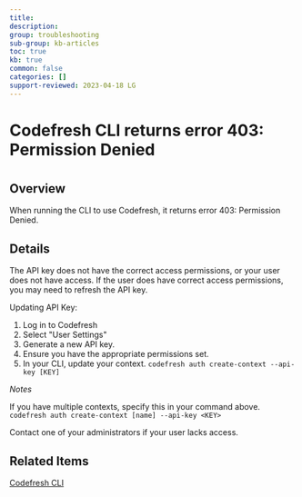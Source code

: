 ```yaml
---
title: 
description: 
group: troubleshooting
sub-group: kb-articles
toc: true
kb: true
common: false
categories: []
support-reviewed: 2023-04-18 LG
---
```


# Codefresh CLI returns error 403: Permission Denied

#

## Overview

When running the CLI to use Codefresh, it returns error 403: Permission
Denied.

## Details

The API key does not have the correct access permissions, or your user does
not have access. If the user does have correct access permissions, you may
need to refresh the API key.

Updating API Key:

  1. Log in to Codefresh
  2. Select "User Settings"
  3. Generate a new API key.
  4. Ensure you have the appropriate permissions set.
  5. In your CLI, update your context. `codefresh auth create-context --api-key [KEY]`

_Notes_

If you have multiple contexts, specify this in your command above. `codefresh
auth create-context [name] --api-key <KEY>`

Contact one of your administrators if your user lacks access.

## Related Items

[Codefresh CLI](https://codefresh-io.github.io/cli/)

